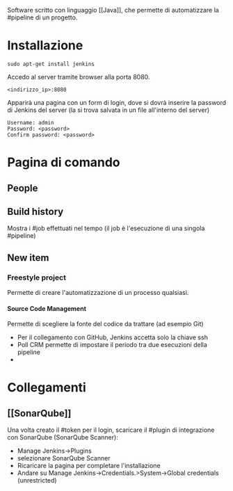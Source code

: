 Software scritto con linguaggio [[Java]], che permette di automatizzare la #pipeline di un progetto.
# Installazione
```shell
sudo apt-get install jenkins 
```


Accedo al server tramite browser alla porta 8080.
```browser
<indirizzo_ip>:8080
```
Apparirà una pagina con un form di login, dove si dovrà inserire la password di Jenkins del server (la si trova salvata in un file all'interno del server)
```browser
Username: admin
Password: <password>
Confirm password: <password>
```

# Pagina di comando
## People
## Build history
Mostra i #job effettuati nel tempo (il job è l'esecuzione di una singola #pipeline)
## New item
### Freestyle project
Permette di creare l'automatizzazione di un processo qualsiasi.
#### Source Code Management
Permette di scegliere la fonte del codice da trattare (ad esempio Git)
- Per il collegamento con GitHub, Jenkins accetta solo la chiave ssh
- Poll CRM permette di impostare il periodo tra due esecuzioni della pipeline
- 

# Collegamenti
## [[SonarQube]]
Una volta creato il #token per il login, scaricare il #plugin di integrazione con SonarQube (SonarQube Scanner):
- Manage Jenkins->Plugins
- selezionare SonarQube Scanner
- Ricaricare la pagina per completare l'installazione
- Andare su Manage Jenkins->Credentials.>System->Global credentials (unrestricted)
